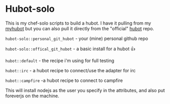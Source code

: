 # Hubot-solo

This is my chef-solo scripts to build a hubot. I have it pulling from my
[myhubot](https://github.com/jjasghar/myhubot) but you can also pull it 
directly from the "official" [hubot](https://github.com/github/hubot)
repo.

`hubot-solo::personal_git_hubot` - your (mine) personal github repo

`hubot-solo::offical_git_hubot` - a basic install for a hubot :+1:

`hubot::default` - the recipe i'm using for full testing

`hubot::irc` - a hubot recipe to connect/use the adapter for irc

`hubot::campfire` -a  hubot recipe to connect to  campfire

This will install nodejs as the user you specify in the attributes,
and also put foreverjs on the machine.
